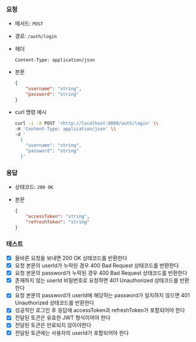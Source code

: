 ### 요청

- 메서드: `POST`
- 경로: `/auth/login`
- 헤더
    
    ```
    Content-Type: application/json
    ```
    
- 본문
    
    ```json
    {
        "username": "string",
        "password": "string"
    }
    
    ```
    

- curl 명령 예시
    
    ```bash
    curl -i -X POST '<http://localhost:8080/auth/login' \\
    -H 'Content-Type: application/json' \\
    -d '
      {
        "username": "string",
        "password": "string"
      }'
    ```
    

### 응답

- 상태코드: `200 OK`
- 본문
    
    ```json
    {
        "accessToken": "string",
        "refreshToken": "string"
    }
    ```
    

### 테스트

- [x] 올바른 요청을 보내면 200 OK 상태코드를 반환한다
- [x] 요청 본문의 userId가 누락된 경우 400 Bad Request 상태코드를 반환한다
- [x] 요청 본문의 password가 누락된 경우 400 Bad Request 상태코드를 반환한다
- [x] 존재하지 않는 userId 비밀번호로 요청하면 401 Unauthorized 상태코드를 반환한다
- [x] 요청 본문의 password가 userId에 해당하는 password가 일치하지 않으면 401 Unauthorized 상태코드를 반환한다
- [x] 성공적인 로그인 후 응답에 accessToken과 refreshToken가 포함되어야 한다
- [x] 전달된 토큰은 유효한 JWT 형식이어야 한다
- [x] 전달된 토큰은 만료되지 않아야한다
- [x] 전달된 토큰에는 사용자의 userId가 포함되어야 한다
